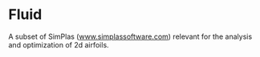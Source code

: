 # Fluid
A subset of SimPlas (www.simplassoftware.com) relevant for the analysis and optimization of 2d airfoils.

